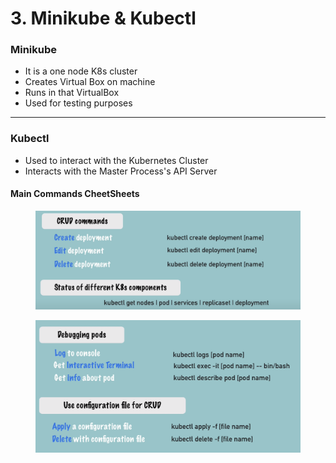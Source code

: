 # 3. Minikube & Kubectl

### Minikube

* It is a one node K8s cluster
* Creates Virtual Box on machine
* Runs in that VirtualBox
* Used for testing purposes

***

### Kubectl

* Used to interact with the Kubernetes Cluster
* Interacts with the Master Process's API Server

#### Main Commands CheetSheets

<figure><img src="../../../.gitbook/assets/image (42).png" alt=""><figcaption></figcaption></figure>

<figure><img src="../../../.gitbook/assets/image (40).png" alt=""><figcaption></figcaption></figure>
